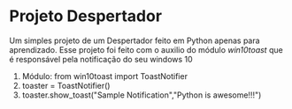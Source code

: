 # Projeto Despertador
Um simples projeto de um Despertador feito em Python apenas para aprendizado. Esse projeto foi feito com o 
auxilio do módulo <i>win10toast</i> que é responsável pela notificação do seu windows 10
<ol>
<li>Módulo: from win10toast import ToastNotifier</li>
<li>toaster = ToastNotifier()</li>
<li>toaster.show_toast("Sample Notification","Python is awesome!!!")</li>
<ol>
  
